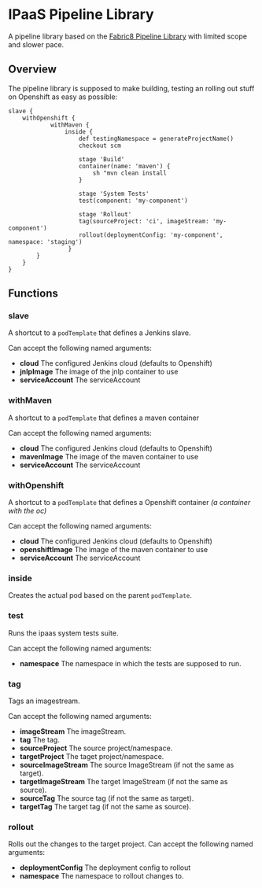# IPaaS Pipeline Library

A pipeline library based on the [Fabric8 Pipeline Library](https://github.com/fabric8io/fabric8-pipeline-library) with limited scope and slower pace.

## Overview

The pipeline library is supposed to make building, testing an rolling out stuff on Openshift as easy as possible:

    slave {
        withOpenshift {
                withMaven {
                    inside {
                        def testingNamespace = generateProjectName()
                        checkout scm
    
                        stage 'Build'
                        container(name: 'maven') {
                            sh "mvn clean install
                        }
    
                        stage 'System Tests'
                        test(component: 'my-component')
    
                        stage 'Rollout'
                        tag(sourceProject: 'ci', imageStream: 'my-component')
                        rollout(deploymentConfig: 'my-component', namespace: 'staging')
                     }
            }
        }
    }


## Functions

### slave

A shortcut to a `podTemplate` that defines a Jenkins slave.

Can accept the following named arguments:

- **cloud** The configured Jenkins cloud (defaults to Openshift)
- **jnlpImage** The image of the jnlp container to use
- **serviceAccount** The serviceAccount

### withMaven

A shortcut to a `podTemplate` that defines a maven container

Can accept the following named arguments:

- **cloud** The configured Jenkins cloud (defaults to Openshift)
- **mavenImage** The image of the maven container to use
- **serviceAccount** The serviceAccount

### withOpenshift

A shortcut to a `podTemplate` that defines a Openshift container *(a container with the oc)*

Can accept the following named arguments:

- **cloud** The configured Jenkins cloud (defaults to Openshift)
- **openshiftImage** The image of the maven container to use
- **serviceAccount** The serviceAccount

### inside

Creates the actual pod based on the parent `podTemplate`.
 
### test

Runs the ipaas system tests suite.

Can accept the following named arguments:

- **namespace** The namespace in which the tests are supposed to run.

### tag

Tags an imagestream.

Can accept the following named arguments:

- **imageStream** The imageStream.
- **tag** The tag.
- **sourceProject** The source project/namespace.
- **targetProject** The taget project/namespace.
- **sourceImageStream** The source ImageStream (if not the same as target).
- **targetImageStream** The target ImageStream (if not the same as source).
- **sourceTag** The source tag (if not the same as target).
- **targetTag** The target tag (if not the same as source).

### rollout

Rolls out the changes to the target project.
Can accept the following named arguments:

- **deploymentConfig** The deployment config to rollout
- **namespace** The namespace to rollout changes to.
